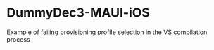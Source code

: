 # DummyDec3-MAUI-iOS
Example of failing provisioning profile selection in the VS compilation process
